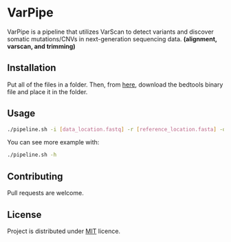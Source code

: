 # VarPipe

VarPipe is a pipeline that utilizes VarScan to detect variants and discover somatic mutations/CNVs in next-generation sequencing data. **(alignment, varscan, and trimming)**

## Installation

Put all of the files in a folder. Then, from [here](https://github.com/arq5x/bedtools2/releases), download the bedtools binary file and place it in the folder.
## Usage
```bash
./pipeline.sh -i [data_location.fastq] -r [reference_location.fasta] -o [output_location] -t true -b true -p 0.05
```
You can see more example with:
```bash
./pipeline.sh -h
```


## Contributing

Pull requests are welcome.

## License
Project is distributed under [MIT](https://choosealicense.com/licenses/mit/) licence.
